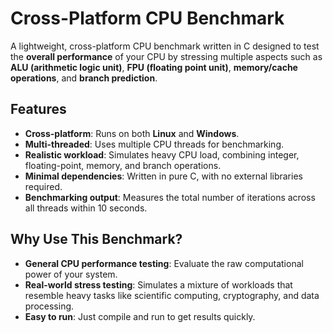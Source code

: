 # Cross-Platform CPU Benchmark

A lightweight, cross-platform CPU benchmark written in C designed to test the **overall performance** of your CPU by stressing multiple aspects such as **ALU (arithmetic logic unit)**, **FPU (floating point unit)**, **memory/cache operations**, and **branch prediction**.

## Features

- **Cross-platform**: Runs on both **Linux** and **Windows**.
- **Multi-threaded**: Uses multiple CPU threads for benchmarking.
- **Realistic workload**: Simulates heavy CPU load, combining integer, floating-point, memory, and branch operations.
- **Minimal dependencies**: Written in pure C, with no external libraries required.
- **Benchmarking output**: Measures the total number of iterations across all threads within 10 seconds.

## Why Use This Benchmark?

- **General CPU performance testing**: Evaluate the raw computational power of your system.
- **Real-world stress testing**: Simulates a mixture of workloads that resemble heavy tasks like scientific computing, cryptography, and data processing.
- **Easy to run**: Just compile and run to get results quickly.

